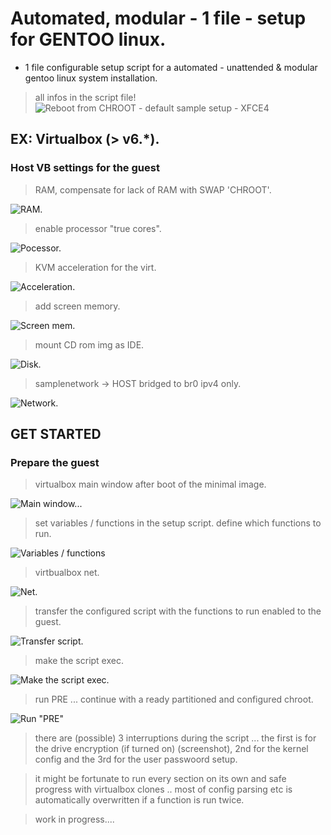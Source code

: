 # Automated, modular - 1 file - setup for GENTOO linux.
- 1 file configurable setup script for a automated - unattended & modular gentoo linux system installation. 

> all infos in the script file!
![Reboot from CHROOT - default sample setup - XFCE4](img/scrnshts/REBOOT_DONE.png)

## EX: Virtualbox (> v6.*).
### Host VB settings for the guest

> <p> RAM, compensate for lack of RAM with SWAP 'CHROOT'.</p>
![<p>RAM.</p>](img/scrnshts/VIRTB_1.png)

> <p> enable processor "true cores".</p>
![<p>Pocessor.</p>](img/scrnshts/VIRTB_2.png)

> <p> KVM acceleration for the virt.</p>
![<p>Acceleration.</p>](img/scrnshts/VIRTB_3.png)

> <p> add screen memory.</p>
![<p>Screen mem.</p>](img/scrnshts/VIRTB_4.png)

> <p> mount CD rom img as IDE. </p>
![<p>Disk.</p>](img/scrnshts/VIRTB_5.png)

> <p> samplenetwork ->  HOST bridged to br0 ipv4 only.</p>
![<p>Network.</p>](img/scrnshts/VIRTB_6.png)


## GET STARTED

### Prepare the guest

> <p>virtualbox main window after boot of the minimal image.</p>
![<p>Main window...</p> ](img/scrnshts/intitial.png)

> <p>set variables / functions in the setup script. define which functions to run.</p>
![<p>Variables  / functions</p>](img/scrnshts/sample_funct_onoff_0.png)

> <p>virtbualbox net.</p>
![<p>Net.</p>](img/scrnshts/get_network.png)

> <p>transfer the configured script with the functions to run enabled to the guest.</p>
![<p>Transfer script.</p>](img/scrnshts/initial0.png)

> <p>make the script exec.</p>
![<p>Make the script exec. </p>](img/scrnshts/exec.png)

> <p>run PRE ... continue with a ready partitioned and configured chroot.</p>
![<p>Run "PRE"</p></p>](img/scrnshts/setup_chroot_pr_crypt0.png)

> <p>there are (possible) 3 interruptions during the script ... the first is for the drive encryption (if turned on) (screenshot), 2nd for the kernel config and the 3rd for the user passwoord setup.</p>

> <p>it might be fortunate to run every section on its own and safe progress with virtualbox clones .. most of config parsing etc is automatically overwritten if a function is run twice.</p>

> <p>work in progress....</p>
